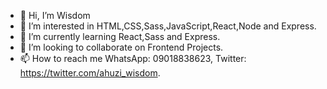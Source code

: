 - 👋 Hi, I’m Wisdom
- 👀 I’m interested in HTML,CSS,Sass,JavaScript,React,Node and Express. 
- 🌱 I’m currently learning React,Sass and Express.
- 💞️ I’m looking to collaborate on Frontend Projects.
- 📫 How to reach me WhatsApp: 09018838623, Twitter: https://twitter.com/ahuzi_wisdom.

<!---
Wizzy-05/Wizzy-05 is a ✨ special ✨ repository because its `README.md` (this file) appears on your GitHub profile.
You can click the Preview link to take a look at your changes.
--->
